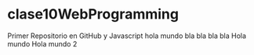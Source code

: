# clase10WebProgramming
Primer Repositorio en GitHub y Javascript
hola mundo
bla 
bla 
bla 
bla
Hola mundo
Hola mundo 2

